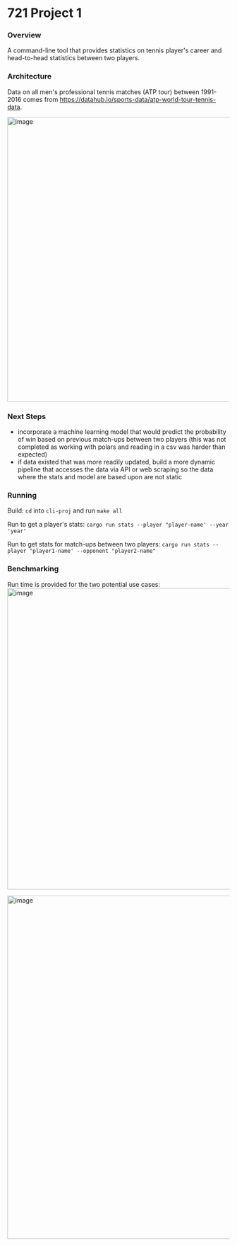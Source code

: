# 721 Project 1

### Overview
A command-line tool that provides statistics on tennis player's career and head-to-head statistics between two players.


### Architecture 
Data on all men's professional tennis matches (ATP tour) between 1991-2016 comes from https://datahub.io/sports-data/atp-world-tour-tennis-data. 

<img width="644" alt="image" src="https://user-images.githubusercontent.com/86393045/217547567-4088a260-4e09-4f4b-820d-53f8ba024e57.png">



### Next Steps 
- incorporate a machine learning model that would predict the probability of win based on previous match-ups between two players (this was not completed as working with polars and reading in a csv was harder than expected)
- if data existed that was more readily updated, build a more dynamic pipeline that accesses the data via API or web scraping so the data where the stats and model are based upon are not static


### Running 
Build: `cd` into `cli-proj` and run `make all`


Run to get a player's stats: `cargo run stats --player "player-name' --year 'year'` 


Run to get stats for match-ups between two players: `cargo run stats --player "player1-name' --opponent "player2-name"`


### Benchmarking 
Run time is provided for the two potential use cases:
<img width="681" alt="image" src="https://user-images.githubusercontent.com/86393045/217549706-33b0cd66-f98f-4104-b447-d18c84330030.png">

<img width="776" alt="image" src="https://user-images.githubusercontent.com/86393045/217549801-7d54eaf0-8f23-40fc-b0bf-d4a7cdc80670.png">



